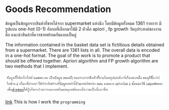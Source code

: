 
# Goods Recommendation

ข้อมูลเป็นข้อมูลจากสินค้าที่ขายได้จาก supermarket แห่งนึง โดยมีข้อมูลทั้งหมด 1361 รายการ มีรูปแบบ one-hot (0-1) อัลกอที่เลือกมาใช้มี  2 ตัวคือ apiori , fp growth วัตถุประสงค์ของงานคือ แนะนำสินค้าที่ควรขายพร้อมกันแบบเป็นคู่

The information contained in the basket data set is fictitious details obtained from a supermarket. There are 1361 lists in all. The overall data is encoded in a one-hot format. The goal of the work is to promote a product that should be offered together. Apriori algorithm and FP growth algorithm are two methods that I implement.

![image](pictures/question.JPG)

[link]() This is how I work the ```programming```